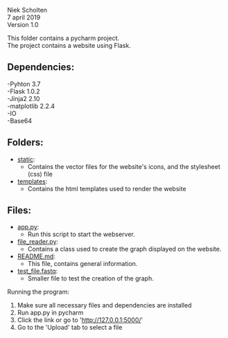 Niek Scholten  
7 april 2019  
Version 1.0

This folder contains a pycharm project.  
The project contains a website using Flask.

## Dependencies:
-Pyhton 3.7  
-Flask 1.0.2  
-Jinja2 2.10  
-matplotlib 2.2.4  
-IO  
-Base64

## Folders:
* [static](static):
    * Contains the vector files for the website's icons,
      and the stylesheet (css) file
* [templates](templates):
    * Contains the html templates used to render the website

## Files:
* [app.py](app.py):
    * Run this script to start the webserver.
* [file_reader.py](file_reader.py):
    * Contains a class used to create the graph displayed on the website.
* [README.md](README.md):
    * This file, contains general information.
* [test_file.fastq](test_file.fastq):
  * Smaller file to test the creation of the graph.

Running the program:
1. Make sure all necessary files and dependencies are installed
2. Run app.py in pycharm
3. Click the link or go to 'http://127.0.0.1:5000/'
4. Go to the 'Upload' tab to select a file